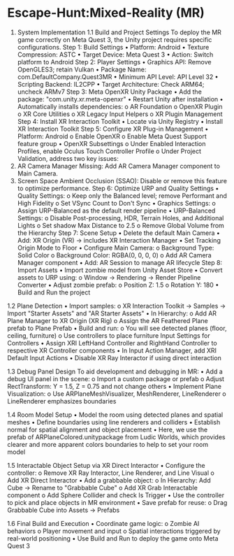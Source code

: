 # Escape-Hunt:Mixed-Reality (MR)
1. System Implementation
1.1 Build and Project Settings
To deploy the MR game correctly on Meta Quest 3, the Unity project requires specific configurations.
Step 1: Build Settings
•	Platform: Android
•	Texture Compression: ASTC
•	Target Device: Meta Quest 3
•	Action: Switch platform to Android
Step 2: Player Settings
•	Graphics API: Remove OpenGLES3; retain Vulkan
•	Package Name: com.DefaultCompany.Quest3MR
•	Minimum API Level: API Level 32
•	Scripting Backend: IL2CPP
•	Target Architecture: Check ARM64; uncheck ARMv7
Step 3: Meta OpenXR Unity Package
•	Add the package: "com.unity.xr.meta-openxr"
•	Restart Unity after installation
•	Automatically installs dependencies:
o	AR Foundation
o	OpenXR Plugin
o	XR Core Utilities
o	XR Legacy Input Helpers
o	XR Plugin Management
Step 4: Install XR Interaction Toolkit
•	Locate via Unity Registry
•	Install XR Interaction Toolkit
Step 5: Configure XR Plug-in Management
•	Platform: Android
o	Enable OpenXR
o	Enable Meta Quest Support feature group
•	OpenXR Subsettings
o	Under Enabled Interaction Profiles, enable Oculus Touch Controller Profile
o	Under Project Validation, address two key issues:
1.	AR Camera Manager Missing: Add AR Camera Manager component to Main Camera.
2.	Screen Space Ambient Occlusion (SSAO): Disable or remove this feature to optimize performance.
Step 6: Optimize URP and Quality Settings
•	Quality Settings:
o	Keep only the Balanced level; remove Performant and High Fidelity
o	Set VSync Count to Don't Sync
•	Graphics Settings:
o	Assign URP-Balanced as the default render pipeline
•	URP-Balanced Settings:
o	Disable Post-processing, HDR, Terrain Holes, and Additional Lights
o	Set shadow Max Distance to 2.5
o	Remove Global Volume from the Hierarchy
Step 7: Scene Setup
•	Delete the default Main Camera
•	Add: XR Origin (VR) → includes XR Interaction Manager
•	Set Tracking Origin Mode to Floor
•	Configure Main Camera:
o	Background Type: Solid Color
o	Background Color: RGBA(0, 0, 0, 0)
o	Add AR Camera Manager component
•	Add: AR Session to manage AR lifecycle
Step 8: Import Assets
•	Import zombie model from Unity Asset Store
•	Convert assets to URP using:
o	Window → Rendering → Render Pipeline Converter
•	Adjust zombie prefab:
o	Position Z: 1.5
o	Rotation Y: 180
•	Build and Run the project

1.2 Plane Detection
•	Import samples:
o	XR Interaction Toolkit → Samples → Import "Starter Assets" and "AR Starter Assets"
•	In Hierarchy:
o	Add AR Plane Manager to XR Origin (XR Rig)
o	Assign the AR Feathered Plane prefab to Plane Prefab
•	Build and run:
o	You will see detected planes (floor, ceiling, furniture)
o	Use controllers to place furniture
Input Settings for Controllers
•	Assign XRI LeftHand Controller and RightHand Controller to respective XR Controller components
•	In Input Action Manager, add XRI Default Input Actions
•	Disable XR Ray Interactor if using direct interaction

1.3 Debug Panel Design
To aid development and debugging in MR:
•	Add a debug UI panel in the scene:
o	Import a custom package or prefab
o	Adjust RectTransform: Y = 1.5, Z = 0.75 and not change others
•	Implement Plane Visualization:
o	Use ARPlaneMeshVisualizer, MeshRenderer, LineRenderer
o	LineRenderer emphasizes boundaries

1.4 Room Model Setup
•	Model the room using detected planes and spatial meshes
•	Define boundaries using line renderers and colliders
•	Establish normal for spatial alignment and object placement
•	Here, we use the prefab of ARPlaneColored.unitypackage from Ludic Worlds, which provides clearer and more apparent colors boundaries to help to set your room model

1.5 Interactable Object Setup via XR Direct Interactor
•	Configure the controller:
o	Remove XR Ray Interactor, Line Renderer, and Line Visual
o	Add XR Direct Interactor
•	Add a grabbable object:
o	In Hierarchy: Add Cube → Rename to "Grabbable Cube"
o	Add XR Grab Interactable component
o	Add Sphere Collider and check Is Trigger
•	Use the controller to pick and place objects in MR environment
•	Save prefab for reuse:
o	Drag Grabbable Cube into Assets → Prefabs

1.6 Final Build and Execution
•	Coordinate game logic:
o	Zombie AI behaviors
o	Player movement and input
o	Spatial interactions triggered by real-world positioning
•	Use Build and Run to deploy the game onto Meta Quest 3
